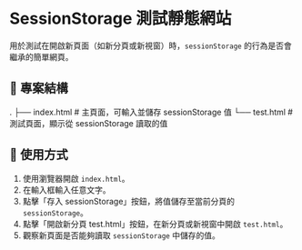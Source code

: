 # SessionStorage 測試靜態網站

用於測試在開啟新頁面（如新分頁或新視窗）時，`sessionStorage` 的行為是否會繼承的簡單網頁。

## 📁 專案結構
.
├── index.html # 主頁面，可輸入並儲存 sessionStorage 值
└── test.html # 測試頁面，顯示從 sessionStorage 讀取的值


## 🔧 使用方式

1. 使用瀏覽器開啟 `index.html`。
2. 在輸入框輸入任意文字。
3. 點擊「存入 sessionStorage」按鈕，將值儲存至當前分頁的 `sessionStorage`。
4. 點擊「開啟新分頁 test.html」按鈕，在新分頁或新視窗中開啟 `test.html`。
5. 觀察新頁面是否能夠讀取 `sessionStorage` 中儲存的值。
